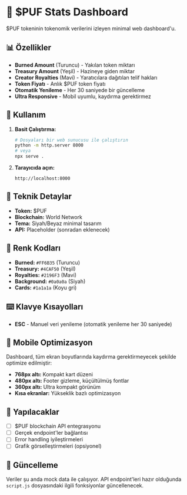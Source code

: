 # 💎 $PUF Stats Dashboard

$PUF tokeninin tokenomik verilerini izleyen minimal web dashboard'u.

## 📊 Özellikler

- **Burned Amount** (Turuncu) - Yakılan token miktarı
- **Treasury Amount** (Yeşil) - Hazineye giden miktar  
- **Creator Royalties** (Mavi) - Yaratıcılara dağıtılan telif hakları
- **Token Fiyatı** - Anlık $PUF token fiyatı
- **Otomatik Yenileme** - Her 30 saniyede bir güncelleme
- **Ultra Responsive** - Mobil uyumlu, kaydırma gerektirmez

## 🚀 Kullanım

1. **Basit Çalıştırma:**
   ```bash
   # Dosyaları bir web sunucusu ile çalıştırın
   python -m http.server 8000
   # veya
   npx serve .
   ```

2. **Tarayıcıda açın:**
   ```
   http://localhost:8000
   ```

## 🔧 Teknik Detaylar

- **Token:** $PUF
- **Blockchain:** World Network
- **Tema:** Siyah/Beyaz minimal tasarım
- **API:** Placeholder (sonradan eklenecek)

## 🎨 Renk Kodları

- **Burned:** `#FF6B35` (Turuncu)
- **Treasury:** `#4CAF50` (Yeşil)  
- **Royalties:** `#2196F3` (Mavi)
- **Background:** `#0a0a0a` (Siyah)
- **Cards:** `#1a1a1a` (Koyu gri)

## ⌨️ Klavye Kısayolları

- **ESC** - Manuel veri yenileme (otomatik yenileme her 30 saniyede)

## 📱 Mobile Optimizasyon

Dashboard, tüm ekran boyutlarında kaydırma gerektirmeyecek şekilde optimize edilmiştir:
- **768px altı:** Kompakt kart düzeni
- **480px altı:** Footer gizleme, küçültülmüş fontlar
- **360px altı:** Ultra kompakt görünüm  
- **Kısa ekranlar:** Yükseklik bazlı optimizasyon

## 📝 Yapılacaklar

- [ ] $PUF blockchain API entegrasyonu
- [ ] Gerçek endpoint'ler bağlantısı
- [ ] Error handling iyileştirmeleri
- [ ] Grafik görselleştirmeleri (opsiyonel)

## 🔄 Güncelleme

Veriler şu anda mock data ile çalışıyor. API endpoint'leri hazır olduğunda `script.js` dosyasındaki ilgili fonksiyonlar güncellenecek.
